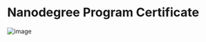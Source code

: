 # Nanodegree Program Certificate
![image](https://user-images.githubusercontent.com/93072373/209133492-b11442af-18f6-4dc2-88cf-d89d5fdf2e29.png)
